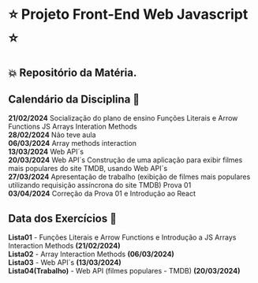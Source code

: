 # :star: Projeto Front-End Web Javascript :star:

## :boom: Repositório da Matéria.

## Calendário da Disciplina :calendar:

**21/02/2024**	Socialização do plano de ensino Funções Literais e Arrow Functions JS Arrays Interation Methods  
**28/02/2024**	Não teve aula  
**06/03/2024**	Array methods interaction  
**13/03/2024**	Web API´s  
**20/03/2024**	Web API´s Construção de uma aplicação para exibir filmes mais populares do site TMDB, usando Web API´s  
**27/03/2024**	Apresentação de trabalho (exibição de filmes mais populares utilizando requisição assíncrona do site TMDB) Prova 01  
**03/04/2024**	Correção da Prova 01 e Introdução ao React  

## Data dos Exercícios :date:

**Lista01** - Funções Literais e Arrow Functions e Introdução a JS Arrays Interaction Methods **(21/02/2024)**  
**Lista02** - Array Interaction Methods **(06/03/2024)**  
**Lista03** - Web API´s **(13/03/2024)**  
**Lista04(Trabalho)** - Web API (filmes populares - TMDB) **(20/03/2024)**  
